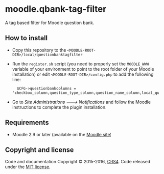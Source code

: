 # moodle.qbank-tag-filter

A tag based filter for Moodle question bank.


## How to install

* Copy this repository to the `<MOODLE-ROOT-DIR>/local/questionbanktagfilter`
* Run the `register.sh` script (you need to properly set the `MOODLE_WWW` variable of your environment to point to the root folder of your Moodle installation) or edit `<MOODLE-ROOT-DIR>/config.php` to add the following line:

		$CFG->questionbankcolumns = 'checkbox_column,question_type_column,question_name_column,local_questionbanktagfilter_edit_action_column,preview_action_column,copy_action_column,delete_action_column,creator_name_column,modifier_name_column,local_questionbanktagfilter_question_bank_column';
		
* Go to *Site Administrations* ---> *Notifications* and follow the Moodle instructions to complete the plugin installation.

## Requirements

* Moodle 2.9 or later (available on the [Moodle site](https://download.moodle.org/releases/supported/))


## Copyright and license
Code and documentation Copyright © 2015-2016, [CRS4](http://www.crs4.it). 
Code released under the [MIT license](https://opensource.org/licenses/mit-license.php). 
